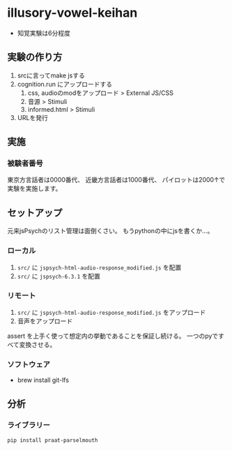 # illusory-vowel-keihan

* 知覚実験は6分程度

## 実験の作り方

1. srcに言ってmake jsする
1. cognition.run にアップロードする
    1. css, audioのmodをアップロード > External JS/CSS
    1. 音源 > Stimuli
    1. informed.html > Stimuli
1. URLを発行

## 実施

### 被験者番号

東京方言話者は0000番代、
近畿方言話者は1000番代、
パイロットは2000↑で実験を実施します。

## セットアップ

元来jsPsychのリスト管理は面倒くさい。
もうpythonの中にjsを書くか...。

### ローカル

1. `src/` に `jspsych-html-audio-response_modified.js` を配置
1. `src/` に `jspsych-6.3.1` を配置

### リモート

1. `src/` に `jspsych-html-audio-response_modified.js` をアップロード
1. 音声をアップロード

assert を上手く使って想定内の挙動であることを保証し続ける。
一つのpyですべて変換させる。

### ソフトウェア

- brew install git-lfs

## 分析



### ライブラリー

```
pip install praat-parselmouth
```

